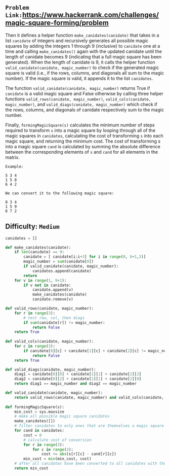## `Problem Link:`https://www.hackerrank.com/challenges/magic-square-forming/problem

Then it defines a helper function `make_canidates(canidate)` that takes in a list `canidate` of integers and recursively generates all possible magic squares by adding the integers 1 through 9 (inclusive) to `canidate` one at a time and calling `make_canidates()` again with the updated canidate until the length of canidate becomes 9 (indicating that a full magic square has been generated). When the length of canidate is 9, it calls the helper function `valid_canidate(canidate, magic_number)` to check if the generated magic square is valid (i.e., if the rows, columns, and diagonals all sum to the magic number). If the magic square is valid, it appends it to the list `canidates`.

The function `valid_canidate(canidate, magic_number)` returns True if `canidate` is a valid magic square and False otherwise by calling three helper functions `valid_rows(canidate, magic_number)`, `valid_cols(canidate, magic_number)`, and `valid_diags(canidate, magic_number)` which check if the rows, columns, and diagonals of canidate respectively sum to the magic number.

Finally, `formingMagicSquare(s)` calculates the minimum number of steps required to transform `s` into a magic square by looping through all of the magic squares in `canidates`, calculating the cost of transforming `s` into each magic square, and returning the minimum cost. The cost of transforming s into a magic square `cand` is calculated by summing the absolute difference between the corresponding elements of `s` and `cand` for all elements in the matrix.


```
Example:

5 3 4
1 5 8
6 4 2

We can convert it to the following magic square:

8 3 4
1 5 9
6 7 2

```
## Difficulty: `Medium`
```python
canidates = []

def make_canidates(canidate):
    if len(canidate) == 9:
        canidate = [ canidate[i:i+3] for i in range(0, 6+1,3)]
        magic_number = sum(canidate[0])
        if valid_canidate(canidate, magic_number):
            canidates.append(canidate)
        return
    for v in range(1, 9+1):
        if v not in canidate:
            canidate.append(v)
            make_canidates(canidate)
            canidate.remove(v)

def valid_rows(canidate, magic_number):
    for r in range(3):
        # test row, col, then diags
        if sum(canidate[r]) != magic_number:
            return False
    return True            
    
def valid_cols(canidate, magic_number):
    for c in range(3):
        if canidate[0][c] + canidate[1][c] + canidate[2][c] != magic_number:
            return False
    return True

def valid_diags(canidate, magic_number):
    diag1 = canidate[0][0] + canidate[1][1] + canidate[2][2]
    diag2 = canidate[0][2] + canidate[1][1] + canidate[2][0]
    return diag1 == magic_number and diag2 == magic_number

def valid_canidate(canidate, magic_number):
    return valid_rows(canidate, magic_number) and valid_cols(canidate, magic_number) and valid_diags(canidate, magic_number)
    
def formingMagicSquare(s):
    min_cost = sys.maxsize
    # make all possible magic square canidates
    make_canidates([])
    # filter canidates to only ones that are themselves a magic square
    for cand in canidates:
        cost = 0
        # calculate cost of conversion
        for r in range(3):
            for c in range(3):
                cost += abs(s[r][c] - cand[r][c])
        min_cost = min(min_cost, cost)
    # after all canidates have been converted to all canidates with their associated cost min_cost is correct
    return min_cost

```
